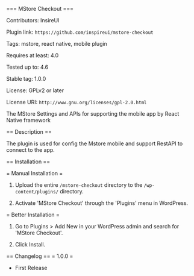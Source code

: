 === MStore Checkout ===

Contributors: InsireUI

Plugin link: `https://github.com/inspireui/mstore-checkout`

Tags: mstore, react native, mobile plugin

Requires at least: 4.0

Tested up to: 4.6

Stable tag: 1.0.0

License: GPLv2 or later

License URI: `http://www.gnu.org/licenses/gpl-2.0.html`

The MStore Settings and APIs for supporting the mobile app by React Native framework

== Description ==

The plugin is used for config the Mstore mobile and support RestAPI to connect to the app.

== Installation ==

= Manual Installation =

1. Upload the entire `/mstore-checkout` directory to the `/wp-content/plugins/` directory.

2. Activate 'MStore Checkout' through the 'Plugins' menu in WordPress.

= Better Installation =

1. Go to Plugins > Add New in your WordPress admin and search for 'MStore Checkout'.

2. Click Install.

== Changelog ==
= 1.0.0 =
  * First Release
